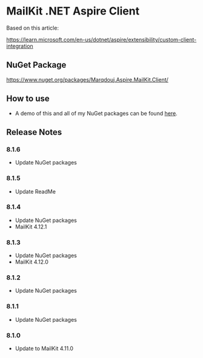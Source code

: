 # MailKit .NET Aspire Client

Based on this article:

https://learn.microsoft.com/en-us/dotnet/aspire/extensibility/custom-client-integration

## NuGet Package

https://www.nuget.org/packages/Marqdouj.Aspire.MailKit.Client/

## How to use
- A demo of this and all of my NuGet packages can be found 
[here](https://github.com/marqdouj/BlazorSandbox/).

## Release Notes
### 8.1.6
- Update NuGet packages

### 8.1.5
- Update ReadMe

### 8.1.4
- Update NuGet packages
- MailKit 4.12.1

### 8.1.3
- Update NuGet packages
- MailKit 4.12.0

### 8.1.2
- Update NuGet packages

### 8.1.1
- Update NuGet packages

### 8.1.0
- Update to MailKit 4.11.0
